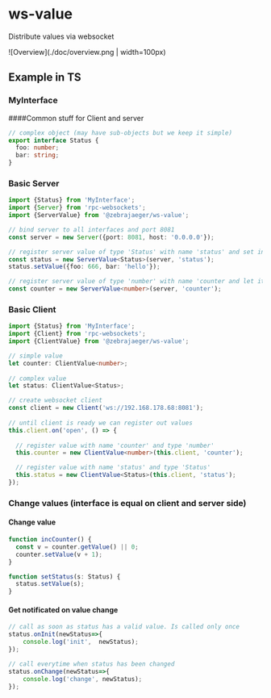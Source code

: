 # ws-value

Distribute values via websocket

![Overview](./doc/overview.png | width=100px)

## Example in TS

### MyInterface
 
####Common stuff for Client and server 

```typescript
// complex object (may have sub-objects but we keep it simple)
export interface Status {
  foo: number;
  bar: string;
}
```

### Basic Server

```typescript
import {Status} from 'MyInterface';
import {Server} from 'rpc-websockets';
import {ServerValue} from '@zebrajaeger/ws-value';

// bind server to all interfaces and port 8081
const server = new Server({port: 8081, host: '0.0.0.0'});

// register server value of type 'Status' with name 'status' and set initial value
const status = new ServerValue<Status>(server, 'status');
status.setValue({foo: 666, bar: 'hello'});

// register server value of type 'number' with name 'counter and let it uninitialized
const counter = new ServerValue<number>(server, 'counter');
```

### Basic Client

```typescript
import {Status} from 'MyInterface';
import {Client} from 'rpc-websockets';
import {ClientValue} from '@zebrajaeger/ws-value';

// simple value
let counter: ClientValue<number>;
  
// complex value
let status: ClientValue<Status>;

// create websocket client
const client = new Client('ws://192.168.178.68:8081');
    
// until client is ready we can register out values 
this.client.on('open', () => {
  
  // register value with name 'counter' and type 'number'
  this.counter = new ClientValue<number>(this.client, 'counter');

  // register value with name 'status' and type 'Status'
  this.status = new ClientValue<Status>(this.client, 'status');
});
```


### Change values (interface is equal on client and server side)

#### Change value 

```typescript
function incCounter() {
  const v = counter.getValue() || 0;
  counter.setValue(v + 1);
}

function setStatus(s: Status) {
  status.setValue(s);
} 
```

#### Get notificated on value change

```typescript
// call as soon as status has a valid value. Is called only once
status.onInit(newStatus=>{ 
    console.log('init',  newStatus);
});

// call everytime when status has been changed
status.onChange(newStatus=>{ 
    console.log('change', newStatus);
});
```


